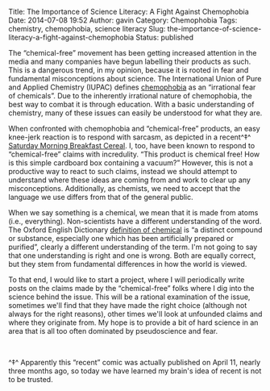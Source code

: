 Title: The Importance of Science Literacy: A Fight Against Chemophobia
Date: 2014-07-08 19:52
Author: gavin
Category: Chemophobia
Tags: chemistry, chemophobia, science literacy
Slug: the-importance-of-science-literacy-a-fight-against-chemophobia
Status: published

The “chemical-free” movement has been getting increased attention in the
media and many companies have begun labelling their products as such.
This is a dangerous trend, in my opinion, because it is rooted in fear
and fundamental misconceptions about science. The International Union of
Pure and Applied Chemistry (IUPAC) defines
[chemophobia](http://sis.nlm.nih.gov/enviro/iupacglossary/glossaryc.html) as
an “irrational fear of chemicals”. Due to the inherently irrational
nature of chemophobia, the best way to combat it is through education.
With a basic understanding of chemistry, many of these issues can easily
be understood for what they are.<!--more-->

When confronted with chemophobia and “chemical-free” products, an easy
knee-jerk reaction is to respond with sarcasm, as depicted in a
recent^‡^ [Saturday Morning Breakfast
Cereal](http://www.smbc-comics.com/?id=3324). I, too, have been known to
respond to “chemical-free” claims with incredulity. “This product is
chemical free! How is this simple cardboard box containing a vacuum?”
However, this is not a productive way to react to such claims, instead
we should attempt to understand where these ideas are coming from and
work to clear up any misconceptions. Additionally, as chemists, we need
to accept that the language we use differs from that of the general
public.

When we say something is a chemical, we mean that it is made from atoms
(i.e., everything). Non-scientists have a different understanding of the
word. The Oxford English Dictionary [definition of
chemical](http://www.oxforddictionaries.com/definition/english/chemical)
is “a distinct compound or substance, especially one which has been
artificially prepared or purified”, clearly a different understanding of
the term. I'm not going to say that one understanding is right and one
is wrong. Both are equally correct, but they stem from fundamental
differences in how the world is viewed.

To that end, I would like to start a project, where I will periodically
write posts on the claims made by the “chemical-free” folks where I dig
into the science behind the issue. This will be a rational examination
of the issue, sometimes we'll find that they have made the right choice
(although not always for the right reasons), other times we'll look at
unfounded claims and where they originate from. My hope is to provide a
bit of hard science in an area that is all too often dominated by
pseudoscience and fear.

 

^‡^ Apparently this “recent” comic was actually published on April 11,
nearly three months ago, so today we have learned my brain's idea of
recent is not to be trusted.
